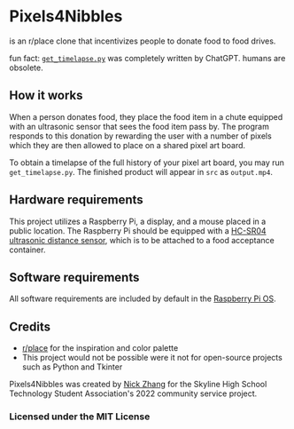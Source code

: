 # Pixels4Nibbles
is an r/place clone that incentivizes people to donate food to food drives. 

fun fact: [`get_timelapse.py`](https://github.com/nicholasz2510/Pixels4Nibbles/blob/main/src/get_timelapse.py) was completely written by ChatGPT. humans are obsolete.

## How it works
When a person donates food, they place the food item in a chute equipped with an ultrasonic sensor that sees the food item pass by. The program responds to this donation by rewarding the user with a number of pixels which they are then allowed to place on a shared pixel art board. 

To obtain a timelapse of the full history of your pixel art board, you may run `get_timelapse.py`. The finished product will appear in `src` as `output.mp4`. 

## Hardware requirements
This project utilizes a Raspberry Pi, a display, and a mouse placed in a public location. The Raspberry Pi should be equipped with a [HC-SR04 ultrasonic distance sensor](https://tutorials-raspberrypi.com/raspberry-pi-ultrasonic-sensor-hc-sr04/), which is to be attached to a food acceptance container. 

## Software requirements
All software requirements are included by default in the [Raspberry Pi OS](https://www.raspberrypi.com/software/). 

## Credits
* [r/place](https://www.reddit.com/r/place/) for the inspiration and color palette
* This project would not be possible were it not for open-source projects such as Python and Tkinter

Pixels4Nibbles was created by [Nick Zhang](https://github.com/nicholasz2510) for the Skyline High School Technology Student Association's 2022 community service project.

### Licensed under the MIT License
